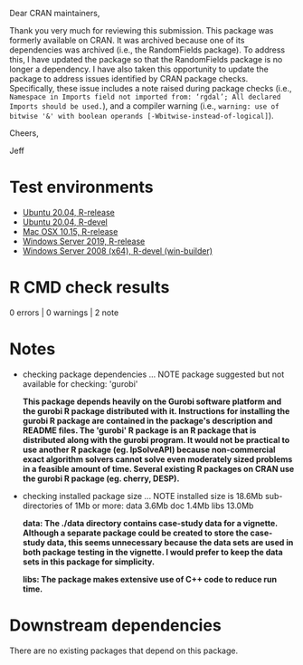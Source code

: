 Dear CRAN maintainers,

Thank you very much for reviewing this submission. This package was formerly available on CRAN. It was archived because one of its dependencies was archived (i.e., the RandomFields package). To address this, I have updated the package so that the RandomFields package is no longer a dependency. I have also taken this opportunity to update the package to address issues identified by CRAN package checks. Specifically, these issue includes a note raised during package checks (i.e., `Namespace in Imports field not imported from: ‘rgdal’; All declared Imports should be used.`), and a compiler warning (i.e., `warning: use of bitwise '&' with boolean operands [-Wbitwise-instead-of-logical]`).

Cheers,

Jeff

# Test environments

* [Ubuntu 20.04, R-release](https://github.com/jeffreyhanson/raptr/actions?query=workflow%3AUbuntu)
* [Ubuntu 20.04, R-devel](https://github.com/jeffreyhanson/raptr/actions?query=workflow%3AUbuntu)
* [Mac OSX 10.15, R-release](https://github.com/jeffreyhanson/raptr/actions?query=workflow%3A%22Mac+OSX%22)
* [Windows Server 2019, R-release](https://github.com/jeffreyhanson/raptr/actions?query=workflow%3AWindows)
* [Windows Server 2008 (x64), R-devel (win-builder)](https://win-builder.r-project.org/)

# R CMD check results

0 errors | 0 warnings | 2 note

# Notes

* checking package dependencies ... NOTE
  package suggested but not available for checking: 'gurobi'

    **This package depends heavily on the Gurobi software platform and the gurobi R package distributed with it. Instructions for installing the gurobi R package are contained in the package's description and README files. The 'gurobi' R package is an R package that is distributed along with the gurobi program. It would not be practical to use another R package (eg. lpSolveAPI) because non-commercial exact algorithm solvers cannot solve even moderately sized problems in a feasible amount of time. Several existing R packages on CRAN use the gurobi R package (eg. cherry, DESP).**

* checking installed package size ... NOTE
    installed size is 18.6Mb
    sub-directories of 1Mb or more:
      data   3.6Mb
      doc    1.4Mb
      libs  13.0Mb

    **data: The ./data directory contains case-study data for a vignette. Although a separate package could be created to store the case-study data, this seems unnecessary because the data sets are used in both package testing in the vignette. I would prefer to keep the data sets in this package for simplicity.**

    **libs: The package makes extensive use of C++ code to reduce run time.**

# Downstream dependencies

There are no existing packages that depend on this package.
